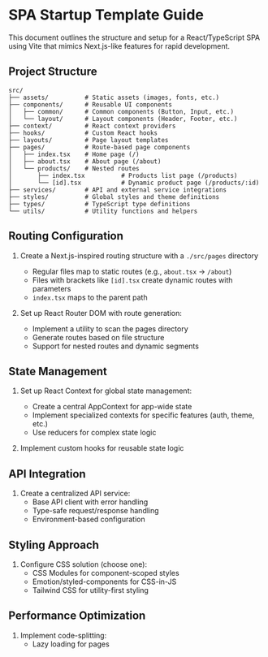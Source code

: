 # SPA Startup Template Guide

This document outlines the structure and setup for a React/TypeScript SPA using Vite that mimics Next.js-like features for rapid development.

## Project Structure

```
src/
├── assets/          # Static assets (images, fonts, etc.)
├── components/      # Reusable UI components
│   ├── common/      # Common components (Button, Input, etc.)
│   └── layout/      # Layout components (Header, Footer, etc.)
├── context/         # React context providers
├── hooks/           # Custom React hooks
├── layouts/         # Page layout templates
├── pages/           # Route-based page components
│   ├── index.tsx    # Home page (/)
│   ├── about.tsx    # About page (/about)
│   └── products/    # Nested routes
│       ├── index.tsx          # Products list page (/products)
│       └── [id].tsx           # Dynamic product page (/products/:id)
├── services/        # API and external service integrations
├── styles/          # Global styles and theme definitions
├── types/           # TypeScript type definitions
└── utils/           # Utility functions and helpers
```

## Routing Configuration

1. Create a Next.js-inspired routing structure with a `./src/pages` directory
   - Regular files map to static routes (e.g., `about.tsx` → `/about`)
   - Files with brackets like `[id].tsx` create dynamic routes with parameters
   - `index.tsx` maps to the parent path

2. Set up React Router DOM with route generation:
   - Implement a utility to scan the pages directory
   - Generate routes based on file structure
   - Support for nested routes and dynamic segments

## State Management

1. Set up React Context for global state management:
   - Create a central AppContext for app-wide state
   - Implement specialized contexts for specific features (auth, theme, etc.)
   - Use reducers for complex state logic

2. Implement custom hooks for reusable state logic

## API Integration

1. Create a centralized API service:
   - Base API client with error handling
   - Type-safe request/response handling
   - Environment-based configuration

## Styling Approach

1. Configure CSS solution (choose one):
   - CSS Modules for component-scoped styles
   - Emotion/styled-components for CSS-in-JS
   - Tailwind CSS for utility-first styling

## Performance Optimization

1. Implement code-splitting:
   - Lazy loading for pages
   
